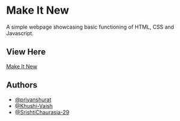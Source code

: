 # Make It New

A simple webpage showcasing basic functioning of HTML, CSS and Javascript.

## View Here

[Make It New](https://prajesheleven.github.io/TRINIT_-Trail-_-DEV01-/)

## Authors

- [@priyanshurat](https://github.com/priyanshurat)
- [@Khushi-Vaish](https://github.com/Khushi-Vaish)
- [@SrishtiChaurasia-29](https://github.com/SrishtiChaurasia-29)